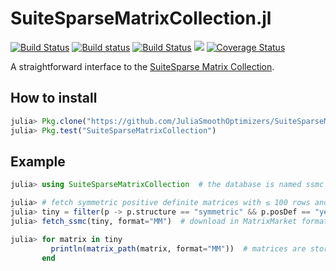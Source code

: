 # SuiteSparseMatrixCollection.jl

[![Build Status](https://travis-ci.org/JuliaSmoothOptimizers/SolverBenchmark.jl.svg?branch=master)](https://travis-ci.org/JuliaSmoothOptimizers/SuiteSparseMatrixCollection.jl)
[![Build status](https://ci.appveyor.com/api/projects/status/s3213w0k9s9d45ro?svg=true)](https://ci.appveyor.com/project/dpo/suitesparsematrixcollection-jl)
[![Build Status](https://api.cirrus-ci.com/github/JuliaSmoothOptimizers/SuiteSparseMatrixCollection.jl.svg)](https://cirrus-ci.com/github/JuliaSmoothOptimizers/SuiteSparseMatrixCollection.jl)
[![](https://img.shields.io/badge/docs-latest-3f51b5.svg)](https://JuliaSmoothOptimizers.github.io/SuiteSparseMatrixCollection.jl/latest)
[![Coverage Status](https://coveralls.io/repos/github/JuliaSmoothOptimizers/SuiteSparseMatrixCollection.jl/badge.svg?branch=master)](https://coveralls.io/github/JuliaSmoothOptimizers/SuiteSparseMatrixCollection.jl?branch=master)

A straightforward interface to the [SuiteSparse Matrix Collection](https://sparse.tamu.edu/).

## How to install

```julia
julia> Pkg.clone("https://github.com/JuliaSmoothOptimizers/SuiteSparseMatrixCollection.jl")
julia> Pkg.test("SuiteSparseMatrixCollection")
```

## Example

```julia
julia> using SuiteSparseMatrixCollection  # the database is named ssmc

julia> # fetch symmetric positive definite matrices with ≤ 100 rows and columns
julia> tiny = filter(p -> p.structure == "symmetric" && p.posDef == "yes" && p.type == "real" && p.rows ≤ 100, ssmc)
julia> fetch_ssmc(tiny, format="MM")  # download in MatrixMarket format

julia> for matrix in tiny
         println(matrix_path(matrix, format="MM"))  # matrices are stored here
       end
```
